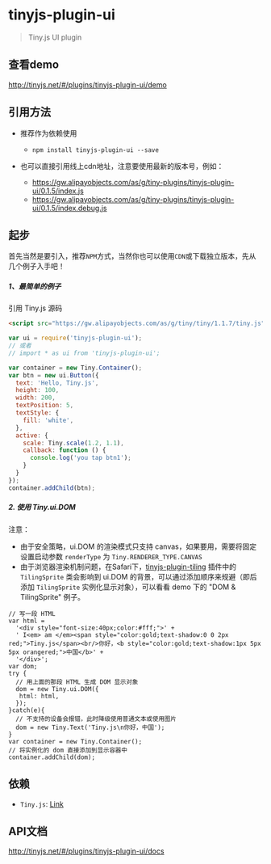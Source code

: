 # tinyjs-plugin-ui

> Tiny.js UI plugin

## 查看demo

http://tinyjs.net/#/plugins/tinyjs-plugin-ui/demo

## 引用方法

- 推荐作为依赖使用

  - `npm install tinyjs-plugin-ui --save`

- 也可以直接引用线上cdn地址，注意要使用最新的版本号，例如：

  - https://gw.alipayobjects.com/as/g/tiny-plugins/tinyjs-plugin-ui/0.1.5/index.js
  - https://gw.alipayobjects.com/as/g/tiny-plugins/tinyjs-plugin-ui/0.1.5/index.debug.js

## 起步
首先当然是要引入，推荐`NPM`方式，当然你也可以使用`CDN`或下载独立版本，先从几个例子入手吧！

##### 1、最简单的例子

引用 Tiny.js 源码
``` html
<script src="https://gw.alipayobjects.com/as/g/tiny/tiny/1.1.7/tiny.js"></script>
```
``` js
var ui = require('tinyjs-plugin-ui');
// 或者
// import * as ui from 'tinyjs-plugin-ui';

var container = new Tiny.Container();
var btn = new ui.Button({
  text: 'Hello, Tiny.js',
  height: 100,
  width: 200,
  textPosition: 5,
  textStyle: {
    fill: 'white',
  },
  active: {
    scale: Tiny.scale(1.2, 1.1),
    callback: function () {
      console.log('you tap btn1');
    }
  }
});
container.addChild(btn);
```

##### 2. 使用 Tiny.ui.DOM

注意：

- 由于安全策略，ui.DOM 的渲染模式只支持 canvas，如果要用，需要将固定设置启动参数 `renderType` 为 `Tiny.RENDERER_TYPE.CANVAS`
- 由于浏览器渲染机制问题，在Safari下，[tinyjs-plugin-tiling](http://tinyjs.net/#/plugins/tinyjs-plugin-tiling/docs) 插件中的 `TilingSprite` 类会影响到 ui.DOM 的背景，可以通过添加顺序来规避（即后添加 `TilingSprite` 实例化显示对象），可以看看 demo 下的 "DOM & TilingSprite" 例子。

```
// 写一段 HTML
var html =
  '<div style="font-size:40px;color:#fff;">' +
  ' I<em> am </em><span style="color:gold;text-shadow:0 0 2px red;">Tiny.js</span><br/>你好，<b style="color:gold;text-shadow:1px 5px 5px orangered;">中国</b>' +
  '</div>';
var dom;
try {
  // 用上面的那段 HTML 生成 DOM 显示对象
  dom = new Tiny.ui.DOM({
   html: html,
  });
}catch(e){
  // 不支持的设备会报错，此时降级使用普通文本或使用图片
  dom = new Tiny.Text('Tiny.js\n你好，中国');
}
var container = new Tiny.Container();
// 将实例化的 dom 直接添加到显示容器中
container.addChild(dom);
```

## 依赖
- `Tiny.js`: [Link](http://tinyjs.net/#/docs/api)

## API文档

http://tinyjs.net/#/plugins/tinyjs-plugin-ui/docs
